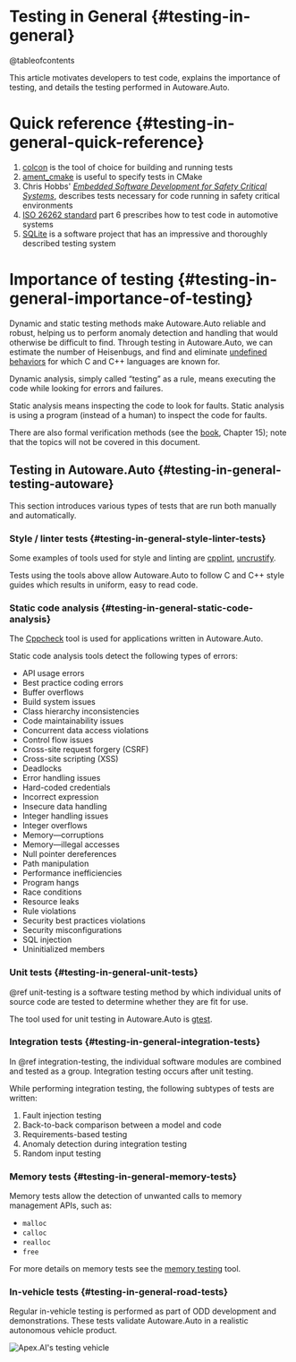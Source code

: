 Testing in General {#testing-in-general}
==================

@tableofcontents

This article motivates developers to test code, explains the importance of testing, and details the
testing performed in Autoware.Auto.


# Quick reference {#testing-in-general-quick-reference}

1. [colcon](https://github.com/ros2/ros2/wiki/Colcon-Tutorial) is the tool of choice for building
and running tests
2. [ament_cmake](https://github.com/ament/ament_cmake) is useful to specify tests in CMake
3. Chris Hobbs' [*Embedded Software Development for Safety Critical Systems*](https://www.amazon.com/Embedded-Software-Development-Safety-Critical-Systems/dp/1498726704),
describes tests necessary for code running in safety critical environments
4. [ISO 26262 standard](https://www.iso.org/standard/51362.html) part 6 prescribes
how to test code in automotive systems
5. [SQLite](https://www.sqlite.org/testing.html) is a software project that has an impressive and
thoroughly described testing system


# Importance of testing {#testing-in-general-importance-of-testing}

Dynamic and static testing methods make Autoware.Auto reliable and robust, helping us to
perform anomaly detection and handling that would otherwise be difficult to find.
Through testing in Autoware.Auto, we can estimate the number of Heisenbugs, and find
and eliminate [undefined behaviors](https://blog.regehr.org/archives/1520) for
which C and C++ languages are known for.

Dynamic analysis, simply called “testing” as a rule, means executing the code
while looking for errors and failures.

Static analysis means inspecting the code to look for faults. Static analysis is
using a program (instead of a human) to inspect the code for faults.

There are also formal verification methods (see the
[book](https://www.amazon.com/Embedded-Software-Development-Safety-Critical-Systems/dp/1498726704),
Chapter 15); note that the topics will not be covered in this document.


## Testing in Autoware.Auto {#testing-in-general-testing-autoware}

This section introduces various types of tests that are run both manually and automatically.


### Style / linter tests {#testing-in-general-style-linter-tests}

Some examples of tools used for style and linting are
[cpplint](https://github.com/google/styleguide/tree/gh-pages/cpplint),
[uncrustify](https://github.com/uncrustify/uncrustify).

Tests using the tools above allow Autoware.Auto to follow C and C++ style guides which results
in uniform, easy to read code.


### Static code analysis {#testing-in-general-static-code-analysis}

The [Cppcheck](https://github.com/danmar/cppcheck) tool is used for applications
written in Autoware.Auto.

Static code analysis tools detect the following types of errors:

- API usage errors
- Best practice coding errors
- Buffer overflows
- Build system issues
- Class hierarchy inconsistencies
- Code maintainability issues
- Concurrent data access violations
- Control flow issues
- Cross-site request forgery (CSRF)
- Cross-site scripting (XSS)
- Deadlocks
- Error handling issues
- Hard-coded credentials
- Incorrect expression
- Insecure data handling
- Integer handling issues
- Integer overflows
- Memory—corruptions
- Memory—illegal accesses
- Null pointer dereferences
- Path manipulation
- Performance inefficiencies
- Program hangs
- Race conditions
- Resource leaks
- Rule violations
- Security best practices violations
- Security misconfigurations
- SQL injection
- Uninitialized members


### Unit tests {#testing-in-general-unit-tests}

@ref unit-testing is a software testing method by which individual units of source code
are tested to determine whether they are fit for use.

The tool used for unit testing in Autoware.Auto is [gtest](https://github.com/google/googletest).


### Integration tests {#testing-in-general-integration-tests}

In @ref integration-testing, the individual software modules are combined and tested as a group.
Integration testing occurs after unit testing.

While performing integration testing, the following subtypes of tests are written:

1. Fault injection testing
2. Back-to-back comparison between a model and code
3. Requirements-based testing
4. Anomaly detection during integration testing
5. Random input testing


### Memory tests {#testing-in-general-memory-tests}

Memory tests allow the detection of unwanted calls to memory management APIs, such as:

- `malloc`
- `calloc`
- `realloc`
- `free`

For more details on memory tests see the
[memory testing](https://github.com/osrf/osrf_testing_tools_cpp#memory_tools) tool.

### In-vehicle tests {#testing-in-general-road-tests}

Regular in-vehicle testing is performed as part of ODD development and demonstrations. These tests
validate Autoware.Auto in a realistic autonomous vehicle product.

![Apex.AI's testing vehicle](images/lexus.jpg)
